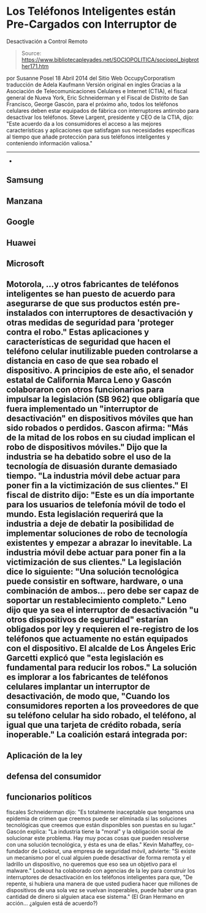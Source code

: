 # Los Teléfonos Inteligentes están Pre-Cargados con Interruptor de 
Desactivación a Control Remoto

> Source: https://www.bibliotecapleyades.net/SOCIOPOLITICA/sociopol_bigbrother171.htm

por Susanne Posel
18 Abril 2014
del Sitio Web OccupyCorporatism
traducción de
Adela Kaufmann
Versión
original en ingles
Gracias a la Asociación
de Telecomunicaciones Celulares
e Internet (CTIA),
el fiscal general de Nueva York, Eric
Schneiderman
y el Fiscal de Distrito de San Francisco, George
Gascón,
para el próximo año, todos los teléfonos celulares deben estar
equipados de fábrica con interruptores antirrobo para desactivar los
teléfonos.
Steve Largent,
presidente y CEO de la CTIA, dijo:
"Este acuerdo da a los consumidores el acceso a las mejores
características y aplicaciones que satisfagan sus necesidades
específicas al tiempo que añade protección para sus teléfonos
inteligentes y conteniendo información valiosa."
***
-
Samsung
-
Manzana
-
Google
-
Huawei
-
Microsoft
-
Motorola,
...y otros fabricantes de teléfonos inteligentes se han puesto de acuerdo
para asegurarse de que sus productos estén pre-instalados
con interruptores de desactivación y
otras medidas de seguridad para 'proteger contra el robo."
Estas aplicaciones y características de seguridad que hacen el teléfono
celular inutilizable pueden controlarse a distancia en caso de que sea
robado el dispositivo.
A
principios de este año, el senador estatal de California Marca
Leno y
Gascón colaboraron con otros funcionarios para impulsar
la legislación (SB
962) que obligaría que fuera implementado un "interruptor de desactivación"
en dispositivos móviles que han sido robados o perdidos.
Gascon afirma:
"Más de la mitad de los robos en su ciudad implican el robo de
dispositivos móviles."
Dijo que la industria se ha debatido sobre el uso de la tecnología de
disuasión durante demasiado tiempo.
"La industria móvil debe actuar para poner fin a la victimización de sus
clientes."
El
fiscal de distrito dijo:
"Este es un día importante para los usuarios de telefonía móvil de todo
el mundo. Esta legislación requerirá que la industria a deje de debatir
la posibilidad de implementar soluciones de robo de tecnología
existentes y empezar a abrazar lo inevitable. La industria móvil debe
actuar para poner fin a la victimización de sus clientes."
La
legislación dice lo siguiente:
"Una solución tecnológica puede consistir en software, hardware, o una
combinación de ambos... pero debe ser capaz de soportar un
restablecimiento completo."
Leno dijo
que ya
sea el interruptor de desactivación "u otros dispositivos de seguridad"
estarían obligados por ley y requieren el re-registro de los teléfonos que
actuamente no están equipados con el dispositivo.
El
alcalde de Los Ángeles Eric
Garcetti explicó
que "esta legislación es fundamental para reducir los robos."
La solución es implorar a los fabricantes de teléfonos celulares implantar
un interruptor de desactivación, de modo que,
"Cuando los consumidores reporten a los proveedores de que su teléfono
celular ha sido robado, el teléfono, al igual que una tarjeta de crédito
robada, sería inoperable."
La
coalición estará integrada por:
-
Aplicación de la ley
-
defensa del consumidor
-
funcionarios políticos
-
fiscales
Schneiderman dijo:
"Es totalmente inaceptable que tengamos una epidemia de crimen que
creemos puede ser eliminada si las soluciones tecnológicas que creemos
que están disponibles son puestas en su lugar."
Gascón explica:
"La industria tiene la "moral" y la obligación social de solucionar este
problema. Hay muy pocas cosas que pueden resolverse con una solución
tecnológica, y ésta es una de ellas."
Kevin Mahaffey,
co-fundador de Lookout,
una empresa de seguridad móvil, advierte:
"Si existe un mecanismo por el cual alguien puede desactivar de forma
remota y el ladrillo un dispositivo, no queremos que eso sea un objetivo
para el malware."
Lookout ha colaborado con agencias de la ley para construir los
interruptores de desactivación en los teléfonos inteligentes para que,
"De repente, si hubiera una manera de que usted pudiera hacer que
millones de dispositivos de una sola vez se vuelvan inoperables, puede
haber una gran cantidad de dinero si alguien ataca ese sistema."
(El
Gran Hermano en acción... ¿alguien está de acuerdo?)
